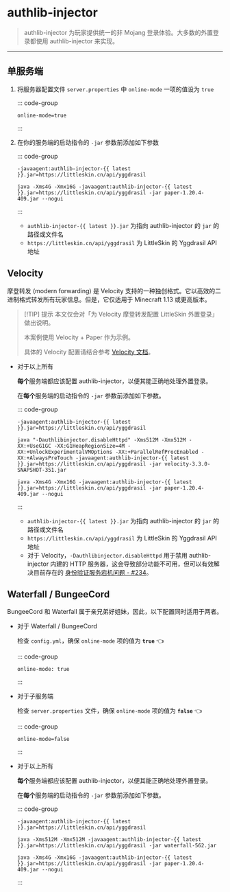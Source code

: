 <script setup>
import { ref } from 'vue'
import GetAuthlibInjector from '../../components/GetAuthlibInjector.vue'

const latest = ref('')
const updated = ref('')
const download = ref('')

fetch('https://authlib-injector.yushi.moe/artifact/latest.json').then(r => r.json()).then(r => {
    latest.value = r.version
    updated.value = new Date(r.release_time).toLocaleString()
    download.value = r.download_url
})
</script>

# authlib-injector

> authlib-injector 为玩家提供统一的非 Mojang 登录体验。大多数的外置登录都使用 authlib-injector 来实现。

---

<GetAuthlibInjector :latest="latest" :updated="updated" :download="download" />

## 单服务端

1. 将服务器配置文件 `server.properties` 中 `online-mode` 一项的值设为 `true`

    ::: code-group

    ``` properties:line-numbers=23 [server.properties]
    online-mode=true
    ```

    :::

2. 在你的服务端的启动指令的 `-jar` 参数前添加如下参数

    ::: code-group

    ``` bash-vue [需要添加的内容]
    -javaagent:authlib-injector-{{ latest }}.jar=https://littleskin.cn/api/yggdrasil
    ```

    ``` bash-vue [完整的启动指令示例]
    java -Xms4G -Xmx16G -javaagent:authlib-injector-{{ latest }}.jar=https://littleskin.cn/api/yggdrasil -jar paper-1.20.4-409.jar --nogui
    ```

    :::

    - `authlib-injector-{{ latest }}.jar` 为指向 authlib-injector 的 `jar` 的路径或文件名
    - `https://littleskin.cn/api/yggdrasil` 为 LittleSkin 的 Yggdrasil API 地址

## Velocity <Badge type="tip" text="Minecraft 1.13 +" />

摩登转发 (modern forwarding) 是 Velocity 支持的一种独创格式。它以高效的二进制格式转发所有玩家信息。但是，它仅适用于 Minecraft 1.13 或更高版本。

> [!TIP] 提示
> 本文仅会对「为 Velocity 摩登转发配置 LittleSkin 外置登录」做出说明。
>
> 本案例使用 Velocity + Paper 作为示例。
>
> 具体的 Velocity 配置请结合参考 [Velocity 文档](https://docs.papermc.io/velocity/player-information-forwarding#configuring-modern-forwarding)。

<!--@include: ./velocity.template.md-->

- 对于以上所有
  
    **每个**服务端都应该配置 authlib-injector，以便其能正确地处理外置登录。

    在**每个**服务端的启动指令的 `-jar` 参数前添加如下参数。

    ::: code-group

    ``` bash-vue [需要添加的内容]
    -javaagent:authlib-injector-{{ latest }}.jar=https://littleskin.cn/api/yggdrasil
    ```

    ``` bash-vue [Velocity 完整的启动指令示例]
    java "-Dauthlibinjector.disableHttpd" -Xms512M -Xmx512M -XX:+UseG1GC -XX:G1HeapRegionSize=4M -XX:+UnlockExperimentalVMOptions -XX:+ParallelRefProcEnabled -XX:+AlwaysPreTouch -javaagent:authlib-injector-{{ latest }}.jar=https://littleskin.cn/api/yggdrasil -jar velocity-3.3.0-SNAPSHOT-351.jar 
    ```

    ``` bash-vue [Paper 子服务器 完整的启动指令示例]
    java -Xms4G -Xmx16G -javaagent:authlib-injector-{{ latest }}.jar=https://littleskin.cn/api/yggdrasil -jar paper-1.20.4-409.jar --nogui
    ```

    :::

  - `authlib-injector-{{ latest }}.jar` 为指向 authlib-injector 的 `jar` 的路径或文件名
  - `https://littleskin.cn/api/yggdrasil` 为 LittleSkin 的 Yggdrasil API 地址
  - 对于 Velocity，`-Dauthlibinjector.disableHttpd` 用于禁用 authlib-injector 内建的 HTTP 服务器，这会导致部分功能不可用，但可以有效解决目前存在的 [身份验证服务宕机问题 - #234](https://github.com/yushijinhun/authlib-injector/issues/234)。

## Waterfall / BungeeCord <Badge type="warning" text="不再推荐" />

BungeeCord 和 Waterfall 属于亲兄弟好姐妹，因此，以下配置同时适用于两者。

- 对于  Waterfall / BungeeCord
  
  检查 `config.yml`，确保 `online-mode` 项的值为 **`true`** :point_left:

    ::: code-group

    ``` yaml:line-numbers=17 [config.yml]
    online-mode: true
    ```

    :::

- 对于子服务端
  
  检查 `server.properties` 文件，确保 `online-mode` 项的值为 **`false`** :point_left:

    ::: code-group

    ``` properties:line-numbers=23 [server.properties]
    online-mode=false
    ```

    :::

- 对于以上所有
  
    **每个**服务端都应该配置 authlib-injector，以便其能正确地处理外置登录。

    在**每个**服务端的启动指令的 `-jar` 参数前添加如下参数。

    ::: code-group

    ``` bash-vue [需要添加的内容]
    -javaagent:authlib-injector-{{ latest }}.jar=https://littleskin.cn/api/yggdrasil
    ```

    ``` bash-vue [Waterfall / BungeeCord 完整的启动指令示例]
    java -Xms512M -Xmx512M -javaagent:authlib-injector-{{ latest }}.jar=https://littleskin.cn/api/yggdrasil -jar waterfall-562.jar
    ```

    ``` bash-vue [Paper 子服务器 完整的启动指令示例]
    java -Xms4G -Xmx16G -javaagent:authlib-injector-{{ latest }}.jar=https://littleskin.cn/api/yggdrasil -jar paper-1.20.4-409.jar --nogui
    ```

    :::
